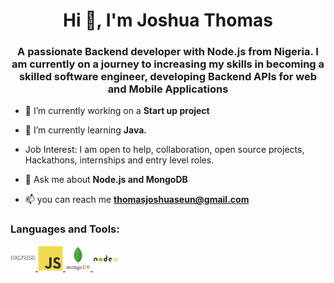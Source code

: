 <h1 align="center">Hi 👋, I'm Joshua Thomas</h1>
<h3 align="center">A passionate Backend developer with Node.js from Nigeria. I am currently on a journey to increasing my skills in becoming a skilled software engineer, developing Backend APIs for web and Mobile Applications</h3>

- 🔭 I’m currently working on a **Start up project**

- 🌱 I’m currently learning **Java.**
- Job Interest: I am open to help, collaboration, open source projects, Hackathons, internships and entry level roles.

- 💬 Ask me about **Node.js and MongoDB**

- 📫 you can reach me **thomasjoshuaseun@gmail.com**

<!-- - 📄You can see the projects I have worked on my cv: [https://docs.google.com/document/d/1WRFCfDZX69Tse20dK1oqyj2KCAUktfi2RPh3ADM2s3Y/edit?usp=sharing](https://docs.google.com/document/d/1WRFCfDZX69Tse20dK1oqyj2KCAUktfi2RPh3ADM2s3Y/edit?usp=sharing)
 -->

<h3 align="left">Languages and Tools:</h3>
<p align="left"> <a href="https://expressjs.com" target="_blank" rel="noreferrer"> <img src="https://raw.githubusercontent.com/devicons/devicon/master/icons/express/express-original-wordmark.svg" alt="express" width="40" height="40"/> </a><a href="https://developer.mozilla.org/en-US/docs/Web/JavaScript" target="_blank" rel="noreferrer"> <img src="https://raw.githubusercontent.com/devicons/devicon/master/icons/javascript/javascript-original.svg" alt="javascript" width="40" height="40"/> </a> <a href="https://www.mongodb.com/" target="_blank" rel="noreferrer"> <img src="https://raw.githubusercontent.com/devicons/devicon/master/icons/mongodb/mongodb-original-wordmark.svg" alt="mongodb" width="40" height="40"/> </a> <a href="https://nodejs.org" target="_blank" rel="noreferrer"> <img src="https://raw.githubusercontent.com/devicons/devicon/master/icons/nodejs/nodejs-original-wordmark.svg" alt="nodejs" width="40" height="40"/> </a> </p>

<!-- <a href="https://www.java.com" target="_blank" rel="noreferrer"> <img src="https://raw.githubusercontent.com/devicons/devicon/master/icons/java/java-original.svg" alt="java" width="40" height="40"/> </a> -->
